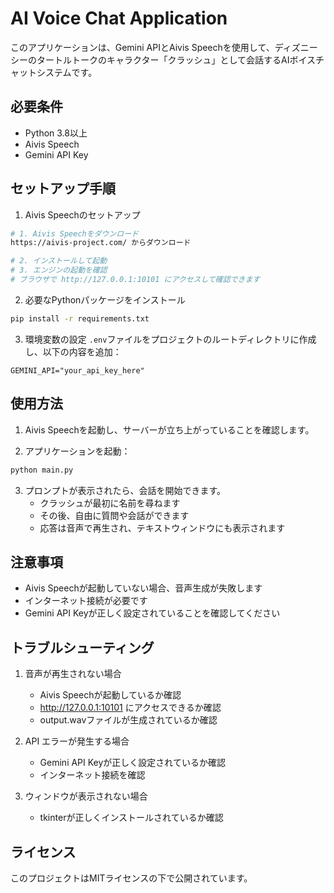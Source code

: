 # AI Voice Chat Application

このアプリケーションは、Gemini APIとAivis Speechを使用して、ディズニーシーのタートルトークのキャラクター「クラッシュ」として会話するAIボイスチャットシステムです。

## 必要条件

- Python 3.8以上
- Aivis Speech
- Gemini API Key

## セットアップ手順

1. Aivis Speechのセットアップ
```bash
# 1. Aivis Speechをダウンロード
https://aivis-project.com/ からダウンロード

# 2. インストールして起動
# 3. エンジンの起動を確認
# ブラウザで http://127.0.0.1:10101 にアクセスして確認できます
```

2. 必要なPythonパッケージをインストール
```bash
pip install -r requirements.txt
```

3. 環境変数の設定
`.env`ファイルをプロジェクトのルートディレクトリに作成し、以下の内容を追加：
```
GEMINI_API="your_api_key_here"
```

## 使用方法

1. Aivis Speechを起動し、サーバーが立ち上がっていることを確認します。

2. アプリケーションを起動：
```bash
python main.py
```

3. プロンプトが表示されたら、会話を開始できます。
   - クラッシュが最初に名前を尋ねます
   - その後、自由に質問や会話ができます
   - 応答は音声で再生され、テキストウィンドウにも表示されます

## 注意事項

- Aivis Speechが起動していない場合、音声生成が失敗します
- インターネット接続が必要です
- Gemini API Keyが正しく設定されていることを確認してください

## トラブルシューティング

1. 音声が再生されない場合
   - Aivis Speechが起動しているか確認
   - http://127.0.0.1:10101 にアクセスできるか確認
   - output.wavファイルが生成されているか確認

2. API エラーが発生する場合
   - Gemini API Keyが正しく設定されているか確認
   - インターネット接続を確認

3. ウィンドウが表示されない場合
   - tkinterが正しくインストールされているか確認

## ライセンス

このプロジェクトはMITライセンスの下で公開されています。